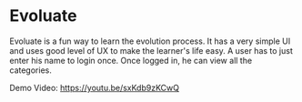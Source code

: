 # Evoluate

Evoluate is a fun way to learn the evolution process. It has a very simple UI and uses good level of UX to make the learner's life easy. A user has to just enter his name to login once. Once logged in, he can view all the categories.

Demo Video: https://youtu.be/sxKdb9zKCwQ
